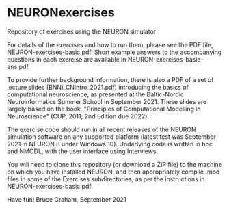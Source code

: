 # NEURONexercises
 Repository of exercises using the NEURON simulator

For details of the exercises and how to run them, please see the PDF file, NEURON-exercises-basic.pdf. Short example answers to the accompanying questions in each exercise are available in NEURON-exercises-basic-ans.pdf. 

To provide further background information, there is also a PDF of a set of lecture slides (BNNI_CNintro_2021.pdf) introducing the basics of computational neuroscience, as presented at the Baltic-Nordic Neuroinformatics Summer School in September 2021. These slides are largely based on the book, "Principles of Computational Modelling in Neuroscience" (CUP, 2011; 2nd Edition due 2022).

The exercise code should run in all recent releases of the NEURON simulation software on any supported platform (latest test was September 2021 in NEURON 8 under Windows 10). Underlying code is written in hoc and NMODL, with the user interface using Interviews.

You will need to clone this repository (or download a ZIP file) to the machine on which you have installed NEURON, and then appropriately compile .mod files in some of the Exercises subdirectories, as per the instructions in NEURON-exercises-basic.pdf.

Have fun!
Bruce Graham,
September 2021
